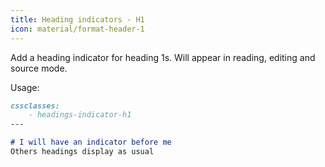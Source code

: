 ```yaml
---
title: Heading indicators - H1
icon: material/format-header-1
---
```


Add a heading indicator for heading 1s. Will appear in reading, editing and source mode.

Usage:
```md
cssclasses:
    - headings-indicator-h1
---

# I will have an indicator before me
Others headings display as usual
```

